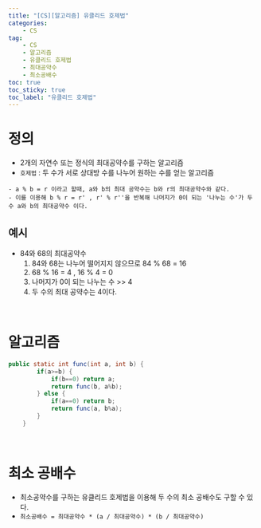 ```yaml
---
title: "[CS][알고리즘] 유클리드 호제법"
categories:
    - CS
tag:
    - CS
    - 알고리즘
    - 유클리드 호제법
    - 최대공약수
    - 최소공배수
toc: true
toc_sticky: true
toc_label: "유클리드 호제법"
---
```



# 정의
- 2개의 자연수 또는 정식의 최대공약수를 구하는 알고리즘
- ```호제법``` : 두 수가 서로 상대방 수를 나누어 원하는 수를 얻는 알고리즘
```
- a % b = r 이라고 할때, a와 b의 최대 공약수는 b와 r의 최대공약수와 같다.
- 이를 이용해 b % r = r' , r' % r''을 반복해 나머지가 0이 되는 '나누는 수'가 두 수 a와 b의 최대공약수 이다.
```

## 예시
- 84와 68의 최대공약수
    1. 84와 68는 나누어 떨어지지 않으므로 84 % 68 = 16
    2. 68 % 16 = 4 , 16 % 4 = 0
    3. 나머지가 0이 되는 나누는 수 >> 4
    4. 두 수의 최대 공약수는 4이다.

<br>

# 알고리즘
```java
public static int func(int a, int b) {
        if(a>=b) {
            if(b==0) return a;
            return func(b, a%b);
        } else {
            if(a==0) return b;
            return func(a, b%a);
        }
    }
```

<br>

# 최소 공배수
- 최소공약수를 구하는 유클리드 호제법을 이용해 두 수의 최소 공배수도 구할 수 있다.
- ```최소공배수 = 최대공약수 * (a / 최대공약수) * (b / 최대공약수)```